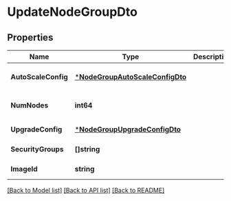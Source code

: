 # UpdateNodeGroupDto

## Properties
Name | Type | Description | Notes
------------ | ------------- | ------------- | -------------
**AutoScaleConfig** | [***NodeGroupAutoScaleConfigDto**](NodeGroupAutoScaleConfigDto.md) |  | [optional] [default to null]
**NumNodes** | **int64** |  | [optional] [default to null]
**UpgradeConfig** | [***NodeGroupUpgradeConfigDto**](NodeGroupUpgradeConfigDto.md) |  | [default to null]
**SecurityGroups** | **[]string** |  | [default to null]
**ImageId** | **string** |  | [default to null]

[[Back to Model list]](../README.md#documentation-for-models) [[Back to API list]](../README.md#documentation-for-api-endpoints) [[Back to README]](../README.md)

